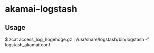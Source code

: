 # akamai-logstash
## Usage
$ zcat access_log_hogehoge.gz | /usr/share/logstash/bin/logstash -f logstash_akamai.conf

